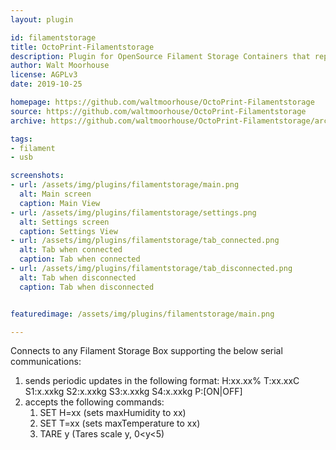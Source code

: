```yaml
---
layout: plugin

id: filamentstorage  
title: OctoPrint-Filamentstorage  
description: Plugin for OpenSource Filament Storage Containers that report Temp, Humidity, and scale values over USB.  
author: Walt Moorhouse  
license: AGPLv3  
date: 2019-10-25

homepage: https://github.com/waltmoorhouse/OctoPrint-Filamentstorage  
source: https://github.com/waltmoorhouse/OctoPrint-Filamentstorage  
archive: https://github.com/waltmoorhouse/OctoPrint-Filamentstorage/archive/master.zip

tags:
- filament
- usb

screenshots:
- url: /assets/img/plugins/filamentstorage/main.png
  alt: Main screen  
  caption: Main View  
- url: /assets/img/plugins/filamentstorage/settings.png
  alt: Settings screen  
  caption: Settings View  
- url: /assets/img/plugins/filamentstorage/tab_connected.png
  alt: Tab when connected  
  caption: Tab when connected  
- url: /assets/img/plugins/filamentstorage/tab_disconnected.png
  alt: Tab when disconnected  
  caption: Tab when disconnected


featuredimage: /assets/img/plugins/filamentstorage/main.png

---
```


Connects to any Filament Storage Box supporting the below serial communications:
1) sends periodic updates in the following format: 
    H:xx.xx% T:xx.xxC S1:x.xxkg S2:x.xxkg S3:x.xxkg S4:x.xxkg P:\[ON|OFF\]
1) accepts the following commands:
    1) SET H=xx (sets maxHumidity to xx)
    1) SET T=xx (sets maxTemperature to xx)
    1) TARE y (Tares scale y, 0<y<5)
